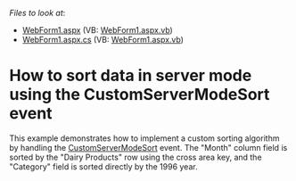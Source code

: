 <!-- default file list -->
*Files to look at*:

* [WebForm1.aspx](./CS/ASPxPivotGridCustomServerModeSort/WebForm1.aspx) (VB: [WebForm1.aspx.vb](./VB/ASPxPivotGridCustomServerModeSort/WebForm1.aspx.vb))
* [WebForm1.aspx.cs](./CS/ASPxPivotGridCustomServerModeSort/WebForm1.aspx.cs) (VB: [WebForm1.aspx.vb](./VB/ASPxPivotGridCustomServerModeSort/WebForm1.aspx.vb))
<!-- default file list end -->
# How to sort data in server mode using the CustomServerModeSort event


This example demonstrates how to implement a custom sorting algorithm by handling the <a href="https://documentation.devexpress.com/#AspNet/DevExpressWebASPxPivotGridASPxPivotGrid_CustomServerModeSorttopic">CustomServerModeSort</a> event. The "Month" column field is sorted by the "Dairy Products" row using the cross area key, and the "Category" field is sorted directly by the 1996 year.

<br/>


